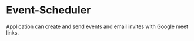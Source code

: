 # Event-Scheduler
Application  can create and send events and email invites with Google meet links.
